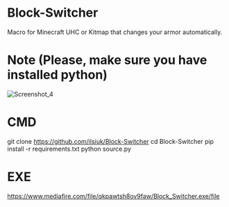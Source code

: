 # Block-Switcher
Macro for Minecraft UHC or Kitmap that changes your armor automatically.
# Note (Please, make sure you have installed python)
![Screenshot_4](https://github.com/user-attachments/assets/a7fe3a58-cf7b-4231-965c-6d8f4499a39f)
# CMD
git clone https://github.com/ilsiuk/Block-Switcher
cd Block-Switcher
pip install -r requirements.txt
python source.py
# EXE
https://www.mediafire.com/file/qkpawtsh8ov9faw/Block_Switcher.exe/file
